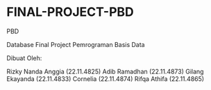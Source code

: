 # FINAL-PROJECT-PBD

PBD

Database Final Project Pemrograman Basis Data

Dibuat Oleh:

Rizky Nanda Anggia      (22.11.4825)
Adib Ramadhan           (22.11.4873)
Gilang Ekayanda         (22.11.4833)
Cornelia                (22.11.4874)
Rifqa Athifa            (22.11.4865)
